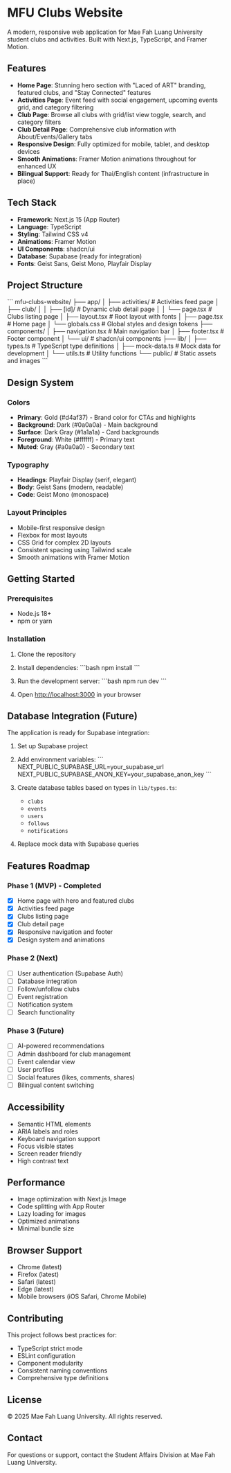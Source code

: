 # MFU Clubs Website

A modern, responsive web application for Mae Fah Luang University student clubs and activities. Built with Next.js, TypeScript, and Framer Motion.

## Features

- **Home Page**: Stunning hero section with "Laced of ART" branding, featured clubs, and "Stay Connected" features
- **Activities Page**: Event feed with social engagement, upcoming events grid, and category filtering
- **Club Page**: Browse all clubs with grid/list view toggle, search, and category filters
- **Club Detail Page**: Comprehensive club information with About/Events/Gallery tabs
- **Responsive Design**: Fully optimized for mobile, tablet, and desktop devices
- **Smooth Animations**: Framer Motion animations throughout for enhanced UX
- **Bilingual Support**: Ready for Thai/English content (infrastructure in place)

## Tech Stack

- **Framework**: Next.js 15 (App Router)
- **Language**: TypeScript
- **Styling**: Tailwind CSS v4
- **Animations**: Framer Motion
- **UI Components**: shadcn/ui
- **Database**: Supabase (ready for integration)
- **Fonts**: Geist Sans, Geist Mono, Playfair Display

## Project Structure

\`\`\`
mfu-clubs-website/
├── app/
│   ├── activities/          # Activities feed page
│   ├── club/
│   │   ├── [id]/           # Dynamic club detail page
│   │   └── page.tsx        # Clubs listing page
│   ├── layout.tsx          # Root layout with fonts
│   ├── page.tsx            # Home page
│   └── globals.css         # Global styles and design tokens
├── components/
│   ├── navigation.tsx      # Main navigation bar
│   ├── footer.tsx          # Footer component
│   └── ui/                 # shadcn/ui components
├── lib/
│   ├── types.ts            # TypeScript type definitions
│   ├── mock-data.ts        # Mock data for development
│   └── utils.ts            # Utility functions
└── public/                 # Static assets and images
\`\`\`

## Design System

### Colors

- **Primary**: Gold (#d4af37) - Brand color for CTAs and highlights
- **Background**: Dark (#0a0a0a) - Main background
- **Surface**: Dark Gray (#1a1a1a) - Card backgrounds
- **Foreground**: White (#ffffff) - Primary text
- **Muted**: Gray (#a0a0a0) - Secondary text

### Typography

- **Headings**: Playfair Display (serif, elegant)
- **Body**: Geist Sans (modern, readable)
- **Code**: Geist Mono (monospace)

### Layout Principles

- Mobile-first responsive design
- Flexbox for most layouts
- CSS Grid for complex 2D layouts
- Consistent spacing using Tailwind scale
- Smooth animations with Framer Motion

## Getting Started

### Prerequisites

- Node.js 18+ 
- npm or yarn

### Installation

1. Clone the repository
2. Install dependencies:
   \`\`\`bash
   npm install
   \`\`\`

3. Run the development server:
   \`\`\`bash
   npm run dev
   \`\`\`

4. Open [http://localhost:3000](http://localhost:3000) in your browser

## Database Integration (Future)

The application is ready for Supabase integration:

1. Set up Supabase project
2. Add environment variables:
   \`\`\`
   NEXT_PUBLIC_SUPABASE_URL=your_supabase_url
   NEXT_PUBLIC_SUPABASE_ANON_KEY=your_supabase_anon_key
   \`\`\`

3. Create database tables based on types in `lib/types.ts`:
   - `clubs`
   - `events`
   - `users`
   - `follows`
   - `notifications`

4. Replace mock data with Supabase queries

## Features Roadmap

### Phase 1 (MVP) - Completed
- [x] Home page with hero and featured clubs
- [x] Activities feed page
- [x] Clubs listing page
- [x] Club detail page
- [x] Responsive navigation and footer
- [x] Design system and animations

### Phase 2 (Next)
- [ ] User authentication (Supabase Auth)
- [ ] Database integration
- [ ] Follow/unfollow clubs
- [ ] Event registration
- [ ] Notification system
- [ ] Search functionality

### Phase 3 (Future)
- [ ] AI-powered recommendations
- [ ] Admin dashboard for club management
- [ ] Event calendar view
- [ ] User profiles
- [ ] Social features (likes, comments, shares)
- [ ] Bilingual content switching

## Accessibility

- Semantic HTML elements
- ARIA labels and roles
- Keyboard navigation support
- Focus visible states
- Screen reader friendly
- High contrast text

## Performance

- Image optimization with Next.js Image
- Code splitting with App Router
- Lazy loading for images
- Optimized animations
- Minimal bundle size

## Browser Support

- Chrome (latest)
- Firefox (latest)
- Safari (latest)
- Edge (latest)
- Mobile browsers (iOS Safari, Chrome Mobile)

## Contributing

This project follows best practices for:
- TypeScript strict mode
- ESLint configuration
- Component modularity
- Consistent naming conventions
- Comprehensive type definitions

## License

© 2025 Mae Fah Luang University. All rights reserved.

## Contact

For questions or support, contact the Student Affairs Division at Mae Fah Luang University.

